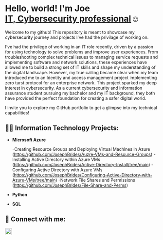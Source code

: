 <h1>Hello, world! I'm Joe <br/><a href="https://www.linkedin.com/in/josephbrides">IT, Cybersecurity professional</a>☺<a href="https://www.linkedin.com/in/josephbrides"></a> <a href="https://www.youtube.com/c/joshmadakor"></a></h1>

Welcome to my github! This repository is meant to showcase my cybersecurity journey and projects I've had the privilage of working on.

I’ve had the privilege of working in an IT role recently, driven by a passion for using technology to solve problems and improve user experiences. From troubleshooting complex technical issues to managing service requests and implementing software and network solutions, these experiences have allowed me to build a strong set of IT skills and shape my understanding of the digital landscape. However, my true calling became clear when my team introduced me to an Identity and access management project implementing zero turst protocol for an enterprise network. This project sparked my deep interest in cybersecurity. As a current cybersecurity and information assurance student pursuing my bachelor and my IT background, they both have provided the perfect foundation for creating a safer digital world.

I invite you to explore my GitHub portfolio to get a glimpse into my technical capabilities!


<h2>👨‍💻 Information Technology Projects:</h2>

- <b>Microsoft Azure</b>

  -Creating Resource Groups and Deploying Virtual Machines in Azure (https://github.com/JosephBrides/Auzre-VMs-and-Resource-Groups)
  -Installing Active Directory within Azure VMs (https://github.com/JosephBrides/Active-Directory-Install/tree/main)
              -Configuring Active Directory with Azure VMs (https://github.com/JosephBrides/Configuring-Active-Directory-with-Azure-VMs/tree/main)
   -Network File Shares and Permissions (https://github.com/JosephBrides/File-Share-and-Perms)

- <b>Python</b>

- <b>SQL</b>


<h2> 🤳 Connect with me:</h2>



[<img align="left" alt="josephbrides | LinkedIn" width="22px" src="https://cdn.jsdelivr.net/npm/simple-icons@v3/icons/linkedin.svg" />][linkedin]


[linkedin]: https://linkedin.com/in/josephbrides

<!--
**joshmadakor1/joshmadakor1** is a ✨ _special_ ✨ repository because its `README.md` (this file) appears on your GitHub profile.

Here are some ideas to get you started:

- 🔭 I’m currently working on ...


